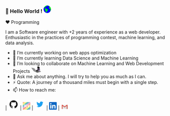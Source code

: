 
### 👋 Hello World !  <img src="https://github.com/sebaslherrera/sebaslherrera/blob/master/media/Earth.gif" width="24px">
  
:heart: Programming
  
I am a Software engineer with +2 years of experience as a web developer. Enthusiastic in the practices of programming contest, machine learning, and data analysis. 

- 🔭 I’m currently working on web apps optimization
- 🌱 I’m currently learning Data Science and Machine Learning
- 👯 I’m looking to collaborate on Machine Learning and Web Development Projects <img src="https://github.com/sebaslherrera/sebaslherrera/blob/master/media/giphy.webp" width="30">
- 💬 Ask me about anything. I will try to help you as much as I can.
- ⚡ Quote: A journey of a thousand miles must begin with a single step.
- 📫 How to reach me:

| [<img src="https://github.com/sebaslherrera/sebaslherrera/blob/master/media/github.png" alt="github logo" width="34">](https://github.com/sebaslherrera) |  [<img src="https://github.com/sebaslherrera/sebaslherrera/blob/master/media/dev.png" alt="dev logo" width="24">](https://dev.to/sebaslherrera) |  [<img src="https://github.com/sebaslherrera/sebaslherrera/blob/master/media/twitter.png" alt="twitter logo" width="34">](https://twitter.com/sebaslherrera) |  [<img src="https://github.com/sebaslherrera/sebaslherrera/blob/master/media/linkedin.jpeg" alt="linkedin logo" width="24">](https://www.linkedin.com/in/sebaslherrera/) |  [<img src="https://github.com/sebaslherrera/sebaslherrera/blob/master/media/gmail.jpeg" alt="gmail logo" width="24">](mailto:sebaslhdev@gmail.com)


<!--
**sebaslherrera/sebaslherrera** is a ✨ _special_ ✨ repository because its `README.md` (this file) appears on your GitHub profile.

Here are some ideas to get you started:

- 🔭 I’m currently working on ...
- 🌱 I’m currently learning ...
- 👯 I’m looking to collaborate on ...
- 🤔 I’m looking for help with ...
- 💬 Ask me about ...
- 📫 How to reach me: ...
- 😄 Pronouns: ...
- ⚡ Fun fact: ...
-->
